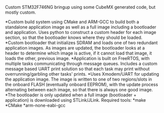 Custom STM32F746NG bringup using some CubeMX generated code, but mostly custom.

*Custom build system using CMake and ARM-GCC to build both a standalone application image as well as a full image including a bootloader and application. Uses python to construct a custom header for each image section, so that the bootloader knows where they should be loaded.
*Custom bootloader that initializes SDRAM and loads one of two redundant application images. As images are updated, the bootloader looks at a header to determine which image is active, if it cannot load that image, it loads the other, previous image.
*Application is built on FreeRTOS, with multiple tasks communicating through message queues. Includes a custom message based UART print solution so that each task may print without overrunning/garbling other tasks' prints.
*Uses Xmodem/UART for updating the application image. The image is written to one of two regions/slots in the onboard FLASH (eventually onboard EEPROM), with the update process alternating between each image, so that there is always one good image.
*The bootloader is only updated when a full image (bootloader + application) is downloaded using STLink/JLink.
Required tools:
  *make
  *CMake
  *arm-none-eabi-gcc
